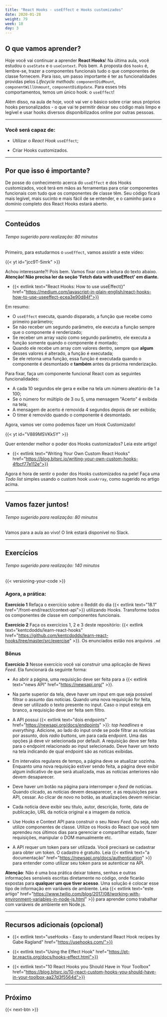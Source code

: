 ```yaml
---
title: "React Hooks - useEffect e Hooks customizados"
date: 2020-01-28
weight: 79
week: 18
day: 3
---
```


## O que vamos aprender?

Hoje você vai continuar a aprender **React Hooks**! Na última aula, você estudou o `useState` e o `useContext`. Pois bem. A proposta dos `hooks` é, lembre-se, trazer a componentes funcionais tudo o que componentes de classe fornecem. Para isso, um passo importante é ter as funcionalidades providas pelos _Lifecycle methods_: `componentDidMount`, `componentWillUnmount`, `componentDidUpdate`. Para esses três comportamentos, temos um único hook: o `useEffect`!

Além disso, na aula de hoje, você vai ver o básico sobre criar seus próprios hooks personalizados - o que vai te permitir deixar seu código mais limpo e legível e usar hooks diversos disponibilizados online por outras pessoas.

---

### Você será capaz de:

* Utilizar o _React Hook_ `useEffect`;

* Criar Hooks customizados.

---

## Por que isso é importante?

De posse do conhecimento acerca do `useEffect` e dos Hooks customizados, você terá em mãos as ferramentas para criar componentes funcionais com tudo que os componentes de classe têm. Seu código ficará mais legível, mais sucinto e mais fácil de se entender, e o caminho para o domínio completo dos React Hooks estará aberto.

---

## Conteúdos

###### Tempo sugerido para realização: 80 minutos

Primeiro, para estudarmos o `useEffect`, vamos assistir a este vídeo:

{{< yt id="jcc9T-5inrk" >}}

Achou interessante?! Pois bem. Vamos fixar com a leitura do texto abaixo. **Atenção! Não precisa ler da seção 'Fetch data with useEffect' em diante.**

- {{< extlink text="React Hooks: How to use useEffect()" href="https://medium.com/javascript-in-plain-english/react-hooks-how-to-use-useeffect-ecea3e90d84f">}}

Em resumo:

- O `useEffect` executa, quando disparado, a função que recebe como primeiro parâmetro;
- Se não receber um segundo parâmetro, ele executa a função sempre que o componente é renderizado;
- Se receber um array vazio como segundo parâmetro, ele executa a função somente quando o componente é montado;
- Quando ele recebe um array com valores dentro, sempre que **algum** desses valores é alterado, a função é executada;
- Se ele retorna uma função, essa função é executada quando o componente é desmontado e **também** antes da próxima renderização.

Para fixar, faça um componente funcional React com as seguintes funcionalidades:

- A cada 10 segundos ele gera e exibe na tela um número aleatório de 1 a 100;
- Se o número for múltiplo de 3 ou 5, uma mensagem "Acerto" é exibida na tela;
- A mensagem de acerto é removida 4 segundos depois de ser exibida;
- O timer é removido quando o componente é desmontado.

Agora, vamos ver como podemos fazer um Hook Customizado!

{{< yt id="V889MSVKk5Y" >}}

Quer entender melhor o poder dos Hooks customizados? Leia este artigo!

- {{< extlink text="Writing Your Own Custom React Hooks" href="https://blog.bitsrc.io/writing-your-own-custom-hooks-4fbcf77e112e">}}

Agora é hora de sentir o poder dos Hooks customizados na pele! Faça uma _Todo list_ simples usando o custom hook `useArray`, como sugerido no artigo acima.

---

## Vamos fazer juntos!

###### Tempo sugerido para realização: 80 minutos

Vamos para a aula ao vivo! O link estará disponível no Slack.

---

## Exercícios

###### Tempo sugerido para realização: 140 minutos

{{< versioning-your-code >}}

### Agora, a prática:

**Exercício 1** Refaça o exercício sobre o Reddit do dia {{< extlink text="18.1" href="/front-end/react/context-api">}} utilizando Hooks. Transforme todos os componentes de classe em componentes funcionais.

**Exercício 2** Faça os exercícios 1, 2 e 3 deste repositório: {{< extlink text="kentcdodds/learn-react-hooks" href="https://github.com/kentcdodds/learn-react-hooks/tree/master/src/exercise" >}}. Os enunciados estão nos arquivos `.md`

### Bônus

**Exercício 3** Nesse exercício você vai construir uma aplicação de _News Feed_. Ela funcionará da seguinte forma:

- Ao abrir a página, uma requisição deve ser feita para a {{< extlink text="news API" href="https://newsapi.org/" >}}.

- Na parte superior da tela, deve haver um input em que seja possível filtrar o assunto das notícias. Quando uma nova requisição for feita, deve ser utilizado o texto presente no input. Caso o input esteja em branco, a requisição deve ser feita sem filtro.

- A API possui {{< extlink text="dois endpoints" href="https://newsapi.org/docs/endpoints" >}}: _top headlines_ e _everything_. Adicione, ao lado do input onde se pode filtrar as notícias por assunto, dois _radio buttons_, um para cada endpoint. Uma das opções já deve vir selecionada por default. A requisição deve ser feita para o endpoint relacionado ao input selecionado. Deve haver um texto na tela indicando de qual endpoint são as notícas exibidas.

- Em intervalos regulares de tempo, a página deve se atualizar sozinha. Enquanto uma nova requisição estiver sendo feita, a página deve exibir algum indicativo de que será atualizada, mas as notícias anteriores não devem desaparecer.

- Deve haver um botão na página para interromper o _feed_ de notícias. Quando clicado, as notícias devem desaparecer, e as requisições para API, cessar. Ao clicar de novo no botão, as atualizações devem reiniciar.

- Cada notícia deve exibir seu título, autor, descrição, fonte, data de publicação, URL da notícia original e a imagem da notícia.

- Use Hooks e Context API para construir o seu _News Feed_. Ou seja, *não* utilize componentes de classe. Utilize os Hooks do React que você tem aprendeu nos últimos dias para gerenciar e compartilhar estado, fazer requisições, manipular o DOM manualmente etc.

- A API requer um token para ser utilizada. Você precisará se cadastrar para obter um token. O cadastro é gratuito. Leia {{< extlink text="a documentação" href="https://newsapi.org/docs/authentication" >}} para entender como utilizar seu token para se autenticar na API.

**Atenção**: Não é uma boa prática deixar tokens, senhas e outras informações sensíveis escritas diretamente no código, onde ficarão expostas para **qualquer um que tiver acesso**. Uma solução é colocar esse tipo de informação em variáveis de ambiente. Leia {{< extlink text="este artigo" href="https://www.twilio.com/blog/2017/08/working-with-environment-variables-in-node-js.html" >}} para aprender como trabalhar com variáveis de ambiente em Node.js.

---

## Recursos adicionais (opcional)

- {{< extlink text="useHooks - Easy to understand React Hook recipes by Gabe Ragland" href="https://usehooks.com/">}}

- {{< extlink text="Using the Effect Hook" href="https://pt-br.reactjs.org/docs/hooks-effect.html">}}

- {{< extlink text="10 React Hooks you Should Have in Your Toolbox" href="https://blog.bitsrc.io/10-react-custom-hooks-you-should-have-in-your-toolbox-aa27d3f5564d">}}

---

## Próximo

{{< next-btn >}}
